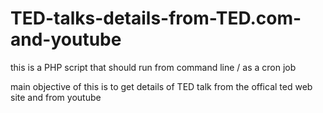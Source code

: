 TED-talks-details-from-TED.com-and-youtube
==========================================

this is a PHP script that should run from command line / as a cron job

main objective of this is to get details of TED talk from the offical ted web site and from
youtube

